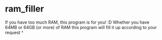 # ram_filler
If you have too much RAM, this program is for you! :D
Whether you have 64MB or 64GB (or more) of RAM this program will fill it up according to your request ^
